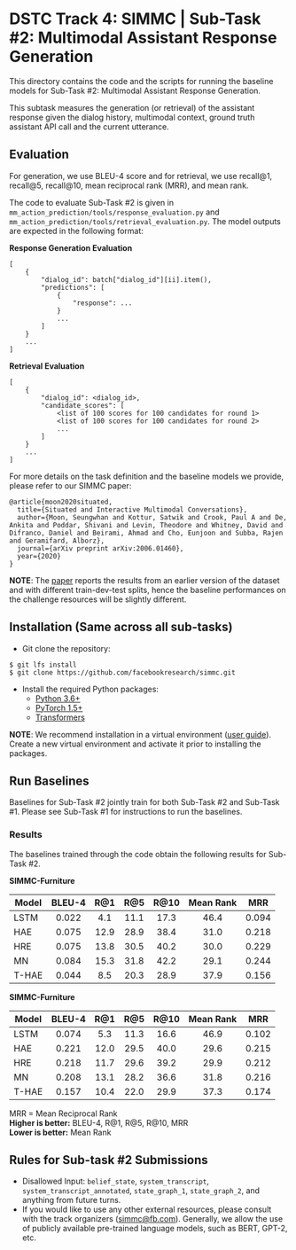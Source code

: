 # DSTC Track 4: SIMMC | Sub-Task #2: Multimodal Assistant Response Generation

This directory contains the code and the scripts for running the baseline models for Sub-Task #2: Multimodal Assistant Response Generation.

This subtask measures the generation (or retrieval) of the assistant response given the dialog history, multimodal context, ground truth assistant API call and the current utterance.

## Evaluation
For generation, we use BLEU-4 score and for retrieval, we use recall@1, recall@5, recall@10, mean reciprocal rank (MRR), and mean rank.

The code to evaluate Sub-Task #2 is given in `mm_action_prediction/tools/response_evaluation.py` and 
`mm_action_prediction/tools/retrieval_evaluation.py`.
The model outputs are expected in the following format:

**Response Generation Evaluation**

```
[
	{
		"dialog_id": batch["dialog_id"][ii].item(),
		"predictions": [
			{
				"response": ...
			}
			...
		]
	}
	...
]
```

**Retrieval Evaluation**

```
[
	{
		"dialog_id": <dialog_id>,
		"candidate_scores": [
			<list of 100 scores for 100 candidates for round 1>
			<list of 100 scores for 100 candidates for round 2>
			...
		]
	}
	...
]
```


For more details on the task definition and the baseline models we provide, please refer to our SIMMC paper:

```
@article{moon2020situated,
  title={Situated and Interactive Multimodal Conversations},
  author={Moon, Seungwhan and Kottur, Satwik and Crook, Paul A and De, Ankita and Poddar, Shivani and Levin, Theodore and Whitney, David and Difranco, Daniel and Beirami, Ahmad and Cho, Eunjoon and Subba, Rajen and Geramifard, Alborz},
  journal={arXiv preprint arXiv:2006.01460},
  year={2020}
}
```
**NOTE**: The [paper][simmc_arxiv] reports the results from an earlier version of the dataset and with different train-dev-test splits, hence the baseline performances on the challenge resources will be slightly different. 

## Installation (Same across all sub-tasks)

* Git clone the repository:
```
$ git lfs install
$ git clone https://github.com/facebookresearch/simmc.git
```

* Install the required Python packages:
  * [Python 3.6+](https://www.python.org/downloads/)
  * [PyTorch 1.5+](https://pytorch.org/get-started/locally/#start-locally)
  * [Transformers](https://huggingface.co/transformers/installation.html)

**NOTE**: We recommend installation in a virtual environment ([user guide](https://packaging.python.org/guides/installing-using-pip-and-virtual-environments/)). Create a new virtual environment and activate it prior to installing the packages. 

## Run Baselines

Baselines for Sub-Task #2 jointly train for both Sub-Task #2 and Sub-Task #1.
Please see Sub-Task #1 for instructions to run the baselines.

### Results
The baselines trained through the code obtain the following results for Sub-Task #2.

**SIMMC-Furniture**

| Model  |     BLEU-4     | R@1 | R@5 | R@10 | Mean Rank | MRR |
|----------| :-------------: | :------: | :------: | :------: | :------: |:------: |        
| LSTM  | 0.022 | 4.1 | 11.1 | 17.3 | 46.4 | 0.094 |
| HAE   | 0.075 | 12.9 | 28.9 | 38.4 | 31.0 | 0.218 |
| HRE   | 0.075 | 13.8 | 30.5 | 40.2 | 30.0 | 0.229 |
| MN    | 0.084 | 15.3 | 31.8 | 42.2 | 29.1 | 0.244 |
| T-HAE | 0.044 | 8.5  | 20.3 | 28.9 | 37.9 | 0.156 |
 
 
 **SIMMC-Furniture**

| Model  |     BLEU-4     | R@1 | R@5 | R@10 | Mean Rank | MRR |
|----------| :-------------: | :------: | :------: | :------: | :------: |:------: |
| LSTM  | 0.074 | 5.3  | 11.3 | 16.6 | 46.9 | 0.102 |
| HAE   | 0.221 | 12.0 | 29.5 | 40.0 | 29.6 | 0.215 |
| HRE   | 0.218 | 11.7 | 29.6 | 39.2 | 29.9 | 0.212 |        
| MN    | 0.208 | 13.1 | 28.2 | 36.6 | 31.8 | 0.216 |
| T-HAE | 0.157 | 10.4 | 22.0 | 29.9 | 37.3 | 0.174 |

MRR = Mean Reciprocal Rank  
**Higher is better:** BLEU-4, R@1, R@5, R@10, MRR  
**Lower is better:** Mean Rank


## Rules for Sub-task #2 Submissions
* Disallowed Input: `belief_state`, `system_transcript`, `system_transcript_annotated`, `state_graph_1`, `state_graph_2`, and anything from future turns.
* If you would like to use any other external resources, please consult with the track organizers (simmc@fb.com). Generally, we allow the use of publicly available pre-trained language models, such as BERT, GPT-2, etc.

[simmc_arxiv]:https://arxiv.org/abs/2006.01460
